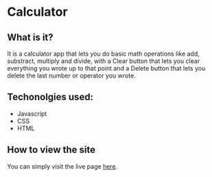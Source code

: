 # Calculator
## What is it?
It is a calculator app that lets you do basic math operations like add, substract, multiply and divide, with a Clear button that lets you clear everything you wrote up to that point and a Delete button that lets you delete the last number or operator you wrote.
## Techonolgies used:
* Javascript
* CSS
* HTML

## How to view the site
You can simply visit the live page [here](https://anabargau.github.io/calculator/).
